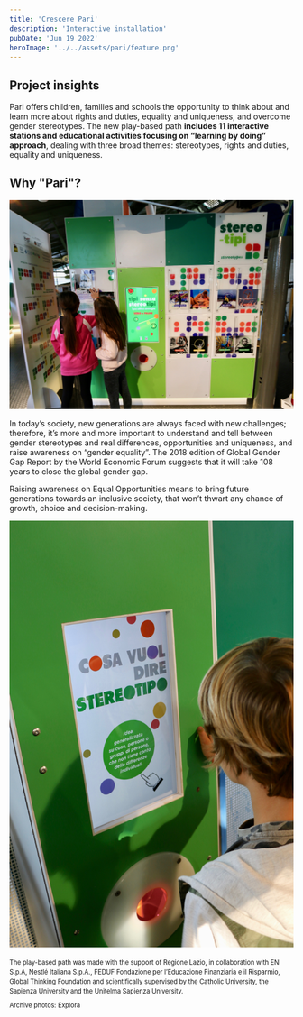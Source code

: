 ```yaml
---
title: 'Crescere Pari'
description: 'Interactive installation'
pubDate: 'Jun 19 2022'
heroImage: '../../assets/pari/feature.png'
---
```




## Project insights

Pari offers children, families and schools the opportunity to think about and learn more about rights and duties, equality and uniqueness, and overcome gender stereotypes. The new play-based path <b>includes 11 interactive stations and educational activities focusing on “learning by doing” approach</b>, dealing with three broad themes: stereotypes, rights and duties, equality and uniqueness.

## Why "Pari"?

![](../../assets/pari/02.jpeg)

In today’s society, new generations are always faced with new challenges; therefore, it’s more and more important to understand and tell between gender stereotypes and real differences, opportunities and uniqueness, and raise awareness on “gender equality”.
The 2018 edition of Global Gender Gap Report by the World Economic Forum suggests that it will take 108 years to close the global gender gap.

Raising awareness on Equal Opportunities means to bring future generations towards an inclusive society, that won’t thwart any chance of growth, choice and decision-making.

![](../../assets/pari/01.png)

<span style="font-size:80%">
The play-based path was made with the support of Regione Lazio, in collaboration with ENI S.p.A, Nestlé Italiana S.p.A., FEDUF Fondazione per l’Educazione Finanziaria e il Risparmio, Global Thinking Foundation and scientifically supervised by the Catholic University, the Sapienza University and the Unitelma Sapienza University.

Archive photos: Explora</span>


